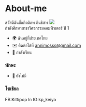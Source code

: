 # About-me
สวัสดีฉันชื่อกิตติภพ อินธิสาร ![](https://user-images.githubusercontent.com/18350557/176309783-0785949b-9127-417c-8b55-ab5a4333674e.gif)  
กำลังศึกษาสาขาวิศวกรรมคอมพิวเตอร์ ปี 1 
* 🌍 ฉันอยู่ที่ประเทศไทย
* ✉️ ติดต่อได้ที่ [annimosss@gmail.com](mailto:annimossss@gmail.com)
* 🧠 กำลังเรียน
### ทักษะ
* 🥲 ยังไม่มี
### โซเชียล
FB:Kittipop In
IG:kp_keiya
